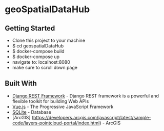 # geoSpatialDataHub

## Getting Started
* Clone this project to your machine
* $ cd geospatialDataHub
* $ docker-compose build
* $ docker-compose up
* navigate to: localhost:8080
* make sure to scroll down page

## Built With
* [Django REST Framework](https://www.django-rest-framework.org/) - Django REST framework is a powerful and flexible toolkit for building Web APIs
* [Vue.js](https://vuejs.org/) - The Progressive JavaScript Framework
* [SQLite](https://www.sqlite.org/index.html) - Database
* [ArcGIS] (https://developers.arcgis.com/javascript/latest/sample-code/layers-pointcloud-portal/index.html) - ArcGIS
